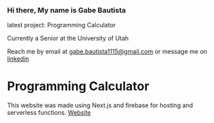 ### Hi there, My name is Gabe Bautista

latest project: Programming Calculator

Currently a Senior at the University of Utah

Reach me by email at gabe.bautista1115@gmail.com or message me on <a href="https://www.linkedin.com/in/gabriel-bautista-7b99201a2/">linkedin</a>


<h1>Programming Calculator</h1>
This website was made using Next.js and firebase for hosting and serverless functions.
<a href="https://programmingcalculator.com">Website</a>

